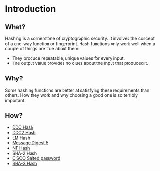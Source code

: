 # Introduction

## What?

Hashing is a cornerstone of cryptographic security. It involves the concept of a one-way function or fingerprint. Hash functions only work well when a couple of things are true about them:

* They produce repeatable, unique values for every input.
* The output value provides no clues about the input that produced it.

## Why?

Some hashing functions are better at satisfying these requirements than others. How they work and why choosing a good one is so terribly important.

## How?

* [DCC Hash](dcc.md)
* [DCC2 Hash](dcc2.md)
* [LM Hash](lm.md)
* [Message Digest 5](md5.md)
* [NT Hash](nt.md)
* [SHA-2 Hash](sha2.md)
* [CISCO Salted password](cisco.md)
* [SHA-3 Hash](sha3.md)

